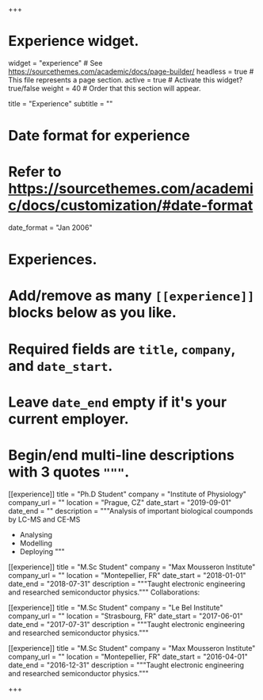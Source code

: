 +++
# Experience widget.
widget = "experience"  # See https://sourcethemes.com/academic/docs/page-builder/
headless = true  # This file represents a page section.
active = true  # Activate this widget? true/false
weight = 40  # Order that this section will appear.

title = "Experience"
subtitle = ""

# Date format for experience
#   Refer to https://sourcethemes.com/academic/docs/customization/#date-format
date_format = "Jan 2006"

# Experiences.
#   Add/remove as many `[[experience]]` blocks below as you like.
#   Required fields are `title`, `company`, and `date_start`.
#   Leave `date_end` empty if it's your current employer.
#   Begin/end multi-line descriptions with 3 quotes `"""`.
[[experience]]
  title = "Ph.D Student"
  company = "Institute of Physiology"
  company_url = ""
  location = "Prague, CZ"
  date_start = "2019-09-01"
  date_end = ""
  description = """Analysis of important biological coumponds by LC-MS and CE-MS
  
  * Analysing
  * Modelling
  * Deploying
  """

[[experience]]
  title = "M.Sc Student"
  company = "Max Mousseron Institute"
  company_url = ""
  location = "Montepellier, FR"
  date_start = "2018-01-01"
  date_end = "2018-07-31"
  description = """Taught electronic engineering and researched semiconductor physics."""
  Collaborations:

[[experience]]
  title = "M.Sc Student"
  company = "Le Bel Institute"
  company_url = ""
  location = "Strasbourg, FR"
  date_start = "2017-06-01"
  date_end = "2017-07-31"
  description = """Taught electronic engineering and researched semiconductor physics."""
  
  [[experience]]
  title = "M.Sc Student"
  company = "Max Mousseron Institute"
  company_url = ""
  location = "Montepellier, FR"
  date_start = "2016-04-01"
  date_end = "2016-12-31"
  description = """Taught electronic engineering and researched semiconductor physics."""
  
+++
